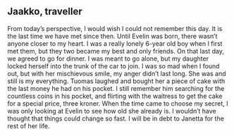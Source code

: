 ## Jaakko, traveller

From today’s perspective, I would wish I could not remember this day. It is the last time we have met since then. Until Evelin was born, there wasn’t anyone closer to my heart. I was a really lonely 6-year old boy when I first met them, but they two became my best and only friends.
On that last day, we agreed to go for dinner. I was meant to go alone, but my daughter locked herself into the trunk of the car to join. I was so mad when I found out, but with her mischievous smile, my anger didn’t last long. She was and still is my everything. Tuomas laughed and bought her a piece of cake with the last money he had on his pocket. I still remember him searching for the countless coins in his pocket, and flirting with the waitress to get the cake for a special price, three kroner.
When the time came to choose my secret, I was only looking at Evelin to see how old she already is.
I wouldn’t have thought that things could change so fast. I will be in debt to Janetta for the rest of her life.